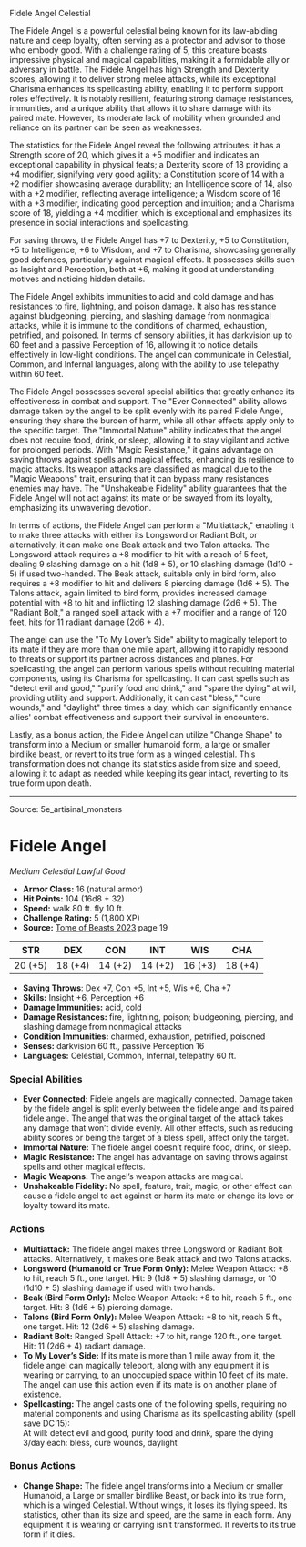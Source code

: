 <MonsterName/>Fidele Angel</MonsterName>
<CreatureType/>Celestial</CreatureType>

<summary>The Fidele Angel is a powerful celestial being known for its law-abiding nature and deep loyalty, often serving as a protector and advisor to those who embody good. With a challenge rating of 5, this creature boasts impressive physical and magical capabilities, making it a formidable ally or adversary in battle. The Fidele Angel has high Strength and Dexterity scores, allowing it to deliver strong melee attacks, while its exceptional Charisma enhances its spellcasting ability, enabling it to perform support roles effectively. It is notably resilient, featuring strong damage resistances, immunities, and a unique ability that allows it to share damage with its paired mate. However, its moderate lack of mobility when grounded and reliance on its partner can be seen as weaknesses. </summary>

<detail>

The statistics for the Fidele Angel reveal the following attributes: it has a Strength score of 20, which gives it a +5 modifier and indicates an exceptional capability in physical feats; a Dexterity score of 18 providing a +4 modifier, signifying very good agility; a Constitution score of 14 with a +2 modifier showcasing average durability; an Intelligence score of 14, also with a +2 modifier, reflecting average intelligence; a Wisdom score of 16 with a +3 modifier, indicating good perception and intuition; and a Charisma score of 18, yielding a +4 modifier, which is exceptional and emphasizes its presence in social interactions and spellcasting. 

For saving throws, the Fidele Angel has +7 to Dexterity, +5 to Constitution, +5 to Intelligence, +6 to Wisdom, and +7 to Charisma, showcasing generally good defenses, particularly against magical effects. It possesses skills such as Insight and Perception, both at +6, making it good at understanding motives and noticing hidden details. 

The Fidele Angel exhibits immunities to acid and cold damage and has resistances to fire, lightning, and poison damage. It also has resistance against bludgeoning, piercing, and slashing damage from nonmagical attacks, while it is immune to the conditions of charmed, exhaustion, petrified, and poisoned. In terms of sensory abilities, it has darkvision up to 60 feet and a passive Perception of 16, allowing it to notice details effectively in low-light conditions. The angel can communicate in Celestial, Common, and Infernal languages, along with the ability to use telepathy within 60 feet.

The Fidele Angel possesses several special abilities that greatly enhance its effectiveness in combat and support. The "Ever Connected" ability allows damage taken by the angel to be split evenly with its paired Fidele Angel, ensuring they share the burden of harm, while all other effects apply only to the specific target. The "Immortal Nature" ability indicates that the angel does not require food, drink, or sleep, allowing it to stay vigilant and active for prolonged periods. With "Magic Resistance," it gains advantage on saving throws against spells and magical effects, enhancing its resilience to magic attacks. Its weapon attacks are classified as magical due to the "Magic Weapons" trait, ensuring that it can bypass many resistances enemies may have. The "Unshakeable Fidelity" ability guarantees that the Fidele Angel will not act against its mate or be swayed from its loyalty, emphasizing its unwavering devotion.

In terms of actions, the Fidele Angel can perform a "Multiattack," enabling it to make three attacks with either its Longsword or Radiant Bolt, or alternatively, it can make one Beak attack and two Talon attacks. The Longsword attack requires a +8 modifier to hit with a reach of 5 feet, dealing 9 slashing damage on a hit (1d8 + 5), or 10 slashing damage (1d10 + 5) if used two-handed. The Beak attack, suitable only in bird form, also requires a +8 modifier to hit and delivers 8 piercing damage (1d6 + 5). The Talons attack, again limited to bird form, provides increased damage potential with +8 to hit and inflicting 12 slashing damage (2d6 + 5). The "Radiant Bolt," a ranged spell attack with a +7 modifier and a range of 120 feet, hits for 11 radiant damage (2d6 + 4).

The angel can use the "To My Lover’s Side" ability to magically teleport to its mate if they are more than one mile apart, allowing it to rapidly respond to threats or support its partner across distances and planes. For spellcasting, the angel can perform various spells without requiring material components, using its Charisma for spellcasting. It can cast spells such as "detect evil and good," "purify food and drink," and "spare the dying" at will, providing utility and support. Additionally, it can cast "bless," "cure wounds," and "daylight" three times a day, which can significantly enhance allies' combat effectiveness and support their survival in encounters.

Lastly, as a bonus action, the Fidele Angel can utilize "Change Shape" to transform into a Medium or smaller humanoid form, a large or smaller birdlike beast, or revert to its true form as a winged celestial. This transformation does not change its statistics aside from size and speed, allowing it to adapt as needed while keeping its gear intact, reverting to its true form upon death.</detail>



---

Source: 5e_artisinal_monsters

# Fidele Angel

*Medium* *Celestial* *Lawful Good*

- **Armor Class:** 16 (natural armor)
- **Hit Points:** 104 (16d8 + 32)
- **Speed:** walk 80 ft. fly 10 ft.
- **Challenge Rating:** 5 (1,800 XP)
- **Source:** [Tome of Beasts 2023](https://koboldpress.com/kpstore/product/tome-of-beasts-1-2023-edition/) page 19

| STR | DEX | CON | INT | WIS | CHA |
| --- | --- | --- | --- | --- | --- |
| 20 (+5) | 18 (+4) | 14 (+2) | 14 (+2) | 16 (+3) | 18 (+4) |

- **Saving Throws**: Dex +7, Con +5, Int +5, Wis +6, Cha +7
- **Skills:** Insight +6, Perception +6
- **Damage Immunities:** acid, cold
- **Damage Resistances:** fire, lightning, poison; bludgeoning, piercing, and slashing damage from nonmagical attacks
- **Condition Immunities:** charmed, exhaustion, petrified, poisoned
- **Senses:** darkvision 60 ft., passive Perception 16
- **Languages:** Celestial, Common, Infernal, telepathy 60 ft.

### Special Abilities

- **Ever Connected:** Fidele angels are magically connected. Damage taken by the fidele angel is split evenly between the fidele angel and its paired fidele angel. The angel that was the original target of the attack takes any damage that won’t divide evenly. All other effects, such as reducing ability scores or being the target of a bless spell, affect only the target.
- **Immortal Nature:** The fidele angel doesn’t require food, drink, or sleep.
- **Magic Resistance:** The angel has advantage on saving throws against spells and other magical effects.
- **Magic Weapons:** The angel’s weapon attacks are magical.
- **Unshakeable Fidelity:** No spell, feature, trait, magic, or other effect can cause a fidele angel to act against or harm its mate or change its love or loyalty toward its mate.

### Actions

- **Multiattack:** The fidele angel makes three Longsword or Radiant Bolt attacks. Alternatively, it makes one Beak attack and two Talons attacks.
- **Longsword (Humanoid or True Form Only):** Melee Weapon Attack: +8 to hit, reach 5 ft., one target. Hit: 9 (1d8 + 5) slashing damage, or 10 (1d10 + 5) slashing damage if used with two hands.
- **Beak (Bird Form Only):** Melee Weapon Attack: +8 to hit, reach 5 ft., one target. Hit: 8 (1d6 + 5) piercing damage.
- **Talons (Bird Form Only):** Melee Weapon Attack: +8 to hit, reach 5 ft., one target. Hit: 12 (2d6 + 5) slashing damage.
- **Radiant Bolt:** Ranged Spell Attack: +7 to hit, range 120 ft., one target. Hit: 11 (2d6 + 4) radiant damage.
- **To My Lover’s Side:** If its mate is more than 1 mile away from it, the fidele angel can magically teleport, along with any equipment it is wearing or carrying, to an unoccupied space within 10 feet of its mate. The angel can use this action even if its mate is on another plane of existence.
- **Spellcasting:** The angel casts one of the following spells, requiring no material components and using Charisma as its spellcasting ability (spell save DC 15):<br>At will: detect evil and good, purify food and drink, spare the dying<br>3/day each: bless, cure wounds, daylight

### Bonus Actions

- **Change Shape:** The fidele angel transforms into a Medium or smaller Humanoid, a Large or smaller birdlike Beast, or back into its true form, which is a winged Celestial. Without wings, it loses its flying speed. Its statistics, other than its size and speed, are the same in each form. Any equipment it is wearing or carrying isn’t transformed. It reverts to its true form if it dies.


